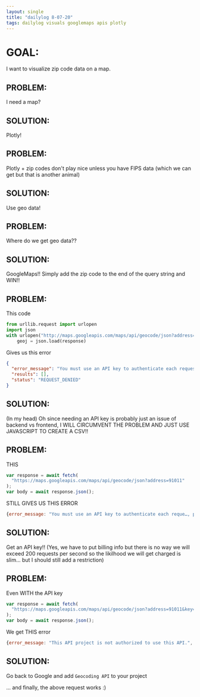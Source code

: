 ```yaml
---
layout: single
title: "dailylog 8-07-20"
tags: dailylog visuals googlemaps apis plotly
---
```


# GOAL:

I want to visualize zip code data on a map.

## PROBLEM:

I need a map?

## SOLUTION:

Plotly!

## PROBLEM:

Plotly + zip codes don't play nice unless you have FIPS data (which we can get but that is another animal)

## SOLUTION:

Use geo data!

## PROBLEM:

Where do we get geo data??

## SOLUTION:

GoogleMaps!! Simply add the zip code to the end of the query string and WIN!!

## PROBLEM:

This code

```python
from urllib.request import urlopen
import json
with urlopen("http://maps.googleapis.com/maps/api/geocode/json?address=91011") as response:
    geoj = json.load(response)
```

Gives us this error

```json
{
  "error_message": "You must use an API key to authenticate each request to Google Maps Platform APIs. For additional information, please refer to http://g.co/dev/maps-no-account",
  "results": [],
  "status": "REQUEST_DENIED"
}
```

## SOLUTION:

(In my head) Oh since needing an API key is probably just an issue of backend vs frontend, I WILL CIRCUMVENT THE PROBLEM AND JUST USE JAVASCRIPT TO CREATE A CSV!!

## PROBLEM:

THIS

```javascript
var response = await fetch(
  "https://maps.googleapis.com/maps/api/geocode/json?address=91011"
);
var body = await response.json();
```

STILL GIVES US THIS ERROR

```javascript
{error_message: "You must use an API key to authenticate each reque…, please refer to http://g.co/dev/maps-no-account", results: Array(0), status: "REQUEST_DENIED"}
```

## SOLUTION:

Get an API key!! (Yes, we have to put billing info but there is no way we will exceed 200 requests per second so the likilhood we will get charged is slim... but I should still add a restriction)

## PROBLEM:

Even WITH the API key

```javascript
var response = await fetch(
  "https://maps.googleapis.com/maps/api/geocode/json?address=91011&key=MY_COOL_KEY"
);
var body = await response.json();
```

We get THIS error

```javascript
{error_message: "This API project is not authorized to use this API.", results: Array(0), status: "REQUEST_DENIED"}
```

## SOLUTION:

Go back to Google and add `Geocoding API` to your project

... and finally, the above request works :)
